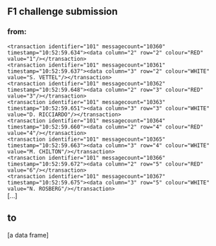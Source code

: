 ## F1 challenge submission




### from:
`<transaction identifier="101" messagecount="10360" timestamp="10:52:59.634"><data column="2" row="2" colour="RED" value="1"/></transaction>`<br>
`<transaction identifier="101" messagecount="10361" timestamp="10:52:59.637"><data column="3" row="2" colour="WHITE" value="S. VETTEL"/></transaction>`<br>
`<transaction identifier="101" messagecount="10362" timestamp="10:52:59.648"><data column="2" row="3" colour="RED" value="3"/></transaction>`<br>
`<transaction identifier="101" messagecount="10363" timestamp="10:52:59.651"><data column="3" row="3" colour="WHITE" value="D. RICCIARDO"/></transaction>`<br>
`<transaction identifier="101" messagecount="10364" timestamp="10:52:59.660"><data column="2" row="4" colour="RED" value="4"/></transaction>`<br>
`<transaction identifier="101" messagecount="10365" timestamp="10:52:59.663"><data column="3" row="4" colour="WHITE" value="M. CHILTON"/></transaction>`<br>
`<transaction identifier="101" messagecount="10366" timestamp="10:52:59.672"><data column="2" row="5" colour="RED" value="6"/></transaction>`<br>
`<transaction identifier="101" messagecount="10367" timestamp="10:52:59.675"><data column="3" row="5" colour="WHITE" value="N. ROSBERG"/></transaction>`<br>
[...]<br>

## to
[a data frame]
